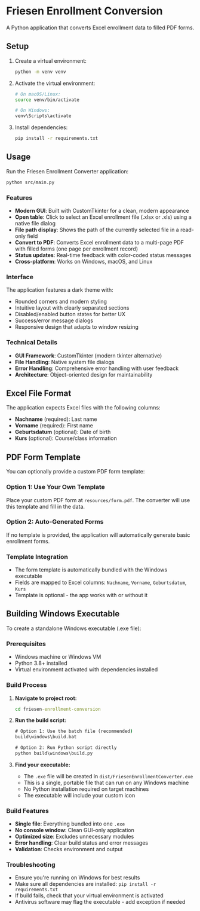 # Friesen Enrollment Conversion

A Python application that converts Excel enrollment data to filled PDF forms.

## Setup

1. Create a virtual environment:
   ```bash
   python -m venv venv
   ```

2. Activate the virtual environment:
   ```bash
   # On macOS/Linux:
   source venv/bin/activate
   
   # On Windows:
   venv\Scripts\activate
   ```

3. Install dependencies:
   ```bash
   pip install -r requirements.txt
   ```

## Usage

Run the Friesen Enrollment Converter application:

```bash
python src/main.py
```

### Features

- **Modern GUI**: Built with CustomTkinter for a clean, modern appearance
- **Open table**: Click to select an Excel enrollment file (.xlsx or .xls) using a native file dialog
- **File path display**: Shows the path of the currently selected file in a read-only field
- **Convert to PDF**: Converts Excel enrollment data to a multi-page PDF with filled forms (one page per enrollment record)
- **Status updates**: Real-time feedback with color-coded status messages
- **Cross-platform**: Works on Windows, macOS, and Linux

### Interface

The application features a dark theme with:
- Rounded corners and modern styling
- Intuitive layout with clearly separated sections
- Disabled/enabled button states for better UX
- Success/error message dialogs
- Responsive design that adapts to window resizing

### Technical Details

- **GUI Framework**: CustomTkinter (modern tkinter alternative)
- **File Handling**: Native system file dialogs
- **Error Handling**: Comprehensive error handling with user feedback
- **Architecture**: Object-oriented design for maintainability

## Excel File Format

The application expects Excel files with the following columns:
- **Nachname** (required): Last name
- **Vorname** (required): First name  
- **Geburtsdatum** (optional): Date of birth
- **Kurs** (optional): Course/class information

## PDF Form Template

You can optionally provide a custom PDF form template:

### **Option 1: Use Your Own Template**
Place your custom PDF form at `resources/form.pdf`. The converter will use this template and fill in the data.

### **Option 2: Auto-Generated Forms**
If no template is provided, the application will automatically generate basic enrollment forms.

### **Template Integration**
- The form template is automatically bundled with the Windows executable
- Fields are mapped to Excel columns: `Nachname`, `Vorname`, `Geburtsdatum`, `Kurs`
- Template is optional - the app works with or without it

## Building Windows Executable

To create a standalone Windows executable (.exe file):

### Prerequisites
- Windows machine or Windows VM
- Python 3.8+ installed
- Virtual environment activated with dependencies installed

### Build Process

1. **Navigate to project root:**
   ```cmd
   cd friesen-enrollment-conversion
   ```

2. **Run the build script:**
   ```cmd
   # Option 1: Use the batch file (recommended)
   build\windows\build.bat
   
   # Option 2: Run Python script directly  
   python build\windows\build.py
   ```

3. **Find your executable:**
   - The `.exe` file will be created in `dist/FriesenEnrollmentConverter.exe`
   - This is a single, portable file that can run on any Windows machine
   - No Python installation required on target machines
   - The executable will include your custom icon

### Build Features
- **Single file**: Everything bundled into one `.exe`
- **No console window**: Clean GUI-only application
- **Optimized size**: Excludes unnecessary modules
- **Error handling**: Clear build status and error messages
- **Validation**: Checks environment and output

### Troubleshooting
- Ensure you're running on Windows for best results
- Make sure all dependencies are installed: `pip install -r requirements.txt`
- If build fails, check that your virtual environment is activated
- Antivirus software may flag the executable - add exception if needed 